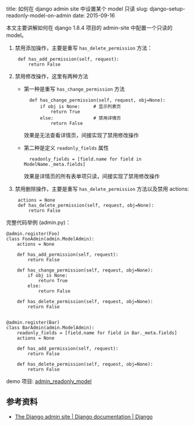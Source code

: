 title: 如何在 django admin site 中设置某个 model 只读
slug: django-setup-readonly-model-on-admin
date: 2015-09-16


本文主要讲解如何在 django 1.8.4 项目的 admin-site 中配置一个只读的 model。

1. 禁用添加操作，主要是重写 `has_delete_permission` 方法：

        def has_add_permission(self, request):
            return False

2. 禁用修改操作，这里有两种方法

    * 第一种是重写 `has_change_permission` 方法
        
            def has_change_permission(self, request, obj=None):
                if obj is None:     # 显示列表页
                    return True
                else:               # 禁用详情页
                    return False
   
      效果是无法查看详情页，间接实现了禁用修改操作
      
    * 第二种是定义 `readonly_fields` 属性
    
            readonly_fields = [field.name for field in ModelName._meta.fields]

      效果是详情页的所有表单项只读，间接实现了禁用修改操作
      
3. 禁用删除操作，主要是重写 `has_delete_permission` 方法以及禁用 actions:

        actions = None
        def has_delete_permission(self, request, obj=None):
            return False


完整代码举例 (admin.py)：

    @admin.register(Foo)
    class FooAdmin(admin.ModelAdmin):
        actions = None

        def has_add_permission(self, request):
            return False

        def has_change_permission(self, request, obj=None):
            if obj is None:
                return True
            else:
                return False

        def has_delete_permission(self, request, obj=None):
            return False
    
    
    @admin.register(Bar)
    class BarAdmin(admin.ModelAdmin):
        readonly_fields = [field.name for field in Bar._meta.fields]
        actions = None

        def has_add_permission(self, request):
            return False

        def has_delete_permission(self, request, obj=None):
            return False


demo 项目: [admin\_readonly\_model](https://github.com/mozillazg/django-simple-projects/tree/master/projects/admin_readonly_model)


## 参考资料

* [The Django admin site | Django documentation | Django](https://docs.djangoproject.com/en/1.8/ref/contrib/admin/#django.contrib.admin.ModelAdmin.has_add_permission)
        